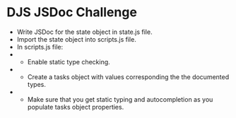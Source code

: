 # DJS JSDoc Challenge

- Write JSDoc for the state object in state.js file.
- Import the state object into scripts.js file.
- In scripts.js file:
- - Enable static type checking.
- - Create a tasks object with values corresponding the the documented types.
- - Make sure that you get static typing and autocompletion as you populate tasks object properties.